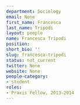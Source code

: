```yaml
---
department: Sociology
email: None
first_name: Francesca
last_name: Tripodi
layout: people
name: Francesca Tripodi
position:
short_bio: ''
slug: francesca-tripodi
status: not_current
twitter: None
website: None
people-category:
- student
roles:
- Praxis Fellow, 2013–2014
---
```



